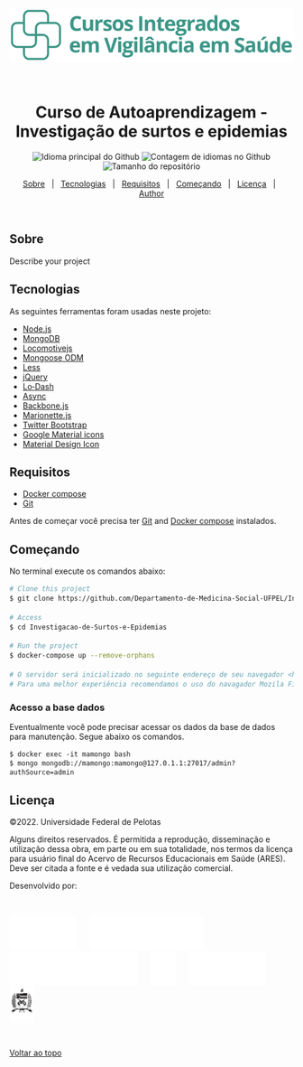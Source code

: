 <div align="center" id="top"> 
  <img src="./public/img/marcas/logo_cursosintegrados_ITPS_verde.svg" alt="Curso de Autoaprendizagem - Investigação de surtos e epidemias" />

  &#xa0;

  <!-- <a href="https://appname.netlify.app">Demo</a> -->
</div>

<h1 align="center">Curso de Autoaprendizagem - Investigação de surtos e epidemias</h1>

<p align="center">
  <img alt="Idioma principal do Github" src="https://img.shields.io/github/languages/top/Departamento-de-Medicina-Social-UFPEL/Investigacao-de-Surtos-e-Epidemias?color=56BEB8">

  <img alt="Contagem de idiomas no Github" src="https://img.shields.io/github/languages/count/Departamento-de-Medicina-Social-UFPEL/Investigacao-de-Surtos-e-Epidemias?color=56BEB8">

  <img alt="Tamanho do repositório" src="https://img.shields.io/github/repo-size/Departamento-de-Medicina-Social-UFPEL/Investigacao-de-Surtos-e-Epidemias?color=56BEB8">

 
  <!-- <img alt="Github issues" src="https://img.shields.io/github/issues/Departamento-de-Medicina-Social-UFPEL/Investigacao-de-Surtos-e-Epidemias?color=56BEB8" /> -->

  <!-- <img alt="Github forks" src="https://img.shields.io/github/forks/Departamento-de-Medicina-Social-UFPEL/Investigacao-de-Surtos-e-Epidemias?color=56BEB8" /> -->

  <!-- <img alt="Github stars" src="https://img.shields.io/github/stars/Departamento-de-Medicina-Social-UFPEL/Investigacao-de-Surtos-e-Epidemias?color=56BEB8" /> -->
</p>

<!-- Status -->

<!-- <h4 align="center"> 
	🚧  App Name 🚀 Under construction...  🚧
</h4> 

<hr> -->

<p align="center">
  <a href="#sobre">Sobre</a> &#xa0; | &#xa0; 
  <a href="#tecnologias">Tecnologias</a> &#xa0; | &#xa0;
  <a href="#requisitos">Requisitos</a> &#xa0; | &#xa0;
  <a href="#começando">Começando</a> &#xa0; | &#xa0;
  <a href="#licença">Licença</a> &#xa0; | &#xa0;
  <a href="https://github.com/Departamento-de-Medicina-Social-UFPEL" target="_blank">Author</a>
</p>

<br>

## Sobre ##

Describe your project

## Tecnologias ##

As seguintes ferramentas foram usadas neste projeto:

- [Node.js](https://nodejs.org/en/)
- [MongoDB](https://www.mongodb.com/docs/v5.0/)
- [Locomotivejs](https://www.mongodb.com/docs/v5.0/)
- [Mongoose ODM](https://mongoosejs.com/)
- [Less](https://lesscss.org/)
- [jQuery](https://jquery.com/)
- [Lo‑Dash](https://lodash.com/)
- [Async](https://github.com/caolan/async)
- [Backbone.js](https://backbonejs.org/)
- [Marionette.js](https://marionettejs.com/)
- [Twitter Bootstrap](https://getbootstrap.com)
- [Google Material icons](https://fonts.google.com/icons)
- [Material Design Icon](https://m2.material.io/design/iconography/system-icons.html)


## Requisitos ##
- [Docker compose](https://docs.docker.com/get-docker/)
- [Git](https://git-scm.com/book/en/v2/Getting-Started-Installing-Git)

Antes de começar você precisa ter [Git](https://git-scm.com) and [Docker compose](https://docs.docker.com/get-docker/) instalados.

## Começando ##
No terminal execute os comandos abaixo:

```bash
# Clone this project
$ git clone https://github.com/Departamento-de-Medicina-Social-UFPEL/Investigacao-de-Surtos-e-Epidemias.git

# Access
$ cd Investigacao-de-Surtos-e-Epidemias

# Run the project
$ docker-compose up --remove-orphans

# O servidor será inicializado no seguinte endereço de seu navegador <http://localhost:21509/modulos/63758ed55ebc0215731f6c36>
# Para uma melhor experiência recomendamos o uso do navagador Mozila Firefox ou Chrome em suas versões mais recentes.

```
### Acesso a base dados ###

Eventualmente você pode precisar acessar os dados da base de dados para manutenção. Segue abaixo os comandos.

```
$ docker exec -it mamongo bash
$ mongo mongodb://mamongo:mamongo@127.0.1.1:27017/admin?authSource=admin
```

## Licença ##

©2022. Universidade Federal de Pelotas

Alguns direitos reservados. É permitida a reprodução, disseminação e utilização dessa obra, em parte ou em sua totalidade, nos termos da licença para usuário final do Acervo de Recursos Educacionais em Saúde (ARES). Deve ser citada a fonte e é vedada sua utilização comercial.

Desenvolvido por:

&#xa0;

<img style='margin-right:20px;max-width:230px;max-height:60px' src="./public/img/marcas/Logos rodape Cursos ITPS-01-Logo ITPS.svg">
<img style='margin-right:20px;max-width:230px;max-height:60px' src="./public/img/marcas/Logos rodape Cursos ITPS-02-Logo Abrasco.svg">
<img style='margin-right:20px;max-width:230px;max-height:60px' src="./public/img/marcas/Logos rodape Cursos ITPS-03-Logo UNASUS.svg">
<img style='margin-right:20px;max-width:250px;max-height:60px' src="./public/img/marcas/Logos rodape Cursos ITPS-04-Logo Fiocruz.svg">
<img style='margin-right:20px;max-width:230px;max-height:60px' src="./public/img/marcas/Logos rodape Cursos ITPS-05-Logo UFPel.svg">
<img style='margin-right:20px;max-width:230px;max-height:60px' src="./public/img/marcas/Logos rodape Cursos ITPS-06-Logo UFSC.svg">
		


&#xa0;


<a href="#top">Voltar ao topo</a>
